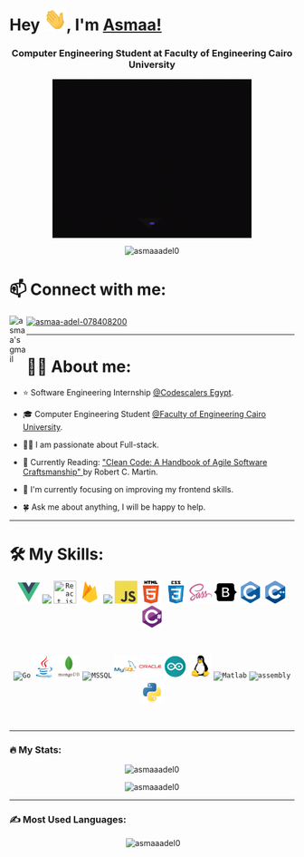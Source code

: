 # Hey <img src="wave.gif" width="40px" height="40px">, I'm [Asmaa!](https://www.linkedin.com/in/asmaa-adel-078408200/) 
<h3 
align="center">Computer Engineering Student at Faculty of Engineering Cairo University</h3>
<p align="center">
<img
align="center" dir="auto"
alt="coding"
height="280"
width="70%" src="main.gif">
</p>

<p align="center"> <img src="https://komarev.com/ghpvc/?username=asmaaadel0&label=Profile%20views&color=0e75b6&style=flat" alt="asmaaadel0" /> </p>
<!-- 
<p align="center"> <a href="https://twitter.com/asmaaadel_0" target="blank"><img src="https://img.shields.io/twitter/follow/asmaaadel_0?logo=twitter&style=for-the-badge" alt="asmaaadel_0" /></a> 

</p> -->

<!-- # <img src="contact.gif" width="60px" height="50px" draggable="false"> Connect with me: -->
# :mailbox: Connect with me: 
<p align="left">
<!-- <a href="https://twitter.com/asmaaadel_0" target="blank"><img align="center" src="https://raw.githubusercontent.com/rahuldkjain/github-profile-readme-generator/master/src/images/icons/Social/twitter.svg" alt="asmaaadel_0" height="30" width="40" /></a> -->
<a href="https://linkedin.com/in/asmaa-adel-078408200" target="blank"><img align="center" src="https://raw.githubusercontent.com/rahuldkjain/github-profile-readme-generator/master/src/images/icons/Social/linked-in-alt.svg" alt="asmaa-adel-078408200" height="30" width="40" /></a>
<a href="asmaaaadel00@gmail.com">
  <img align="left" alt="asmaa's gmail" width="30px" src="https://user-images.githubusercontent.com/76125650/141382583-1354ab1c-10a7-4605-a255-412ee57d2ad7.png" draggable="false" />
</a>
<!-- <a href="https://instagram.com/asmaaadel_0" target="blank"><img align="center" src="https://raw.githubusercontent.com/rahuldkjain/github-profile-readme-generator/master/src/images/icons/Social/instagram.svg" alt="asmaaadel_0" height="30" width="40" /></a> -->
<!-- <a href="https://www.facebook.com/asmaaadel2233/" target="blank"><img align="center" src="https://user-images.githubusercontent.com/76125650/139602215-302fea84-764a-45f9-8ca2-d623ede28c3c.png" alt="asmaa's Facebook" height="30" width="30" /></a> -->
</p>


<!-- # <img src="aboutme.gif" width="50" draggable="false" > About me -->

---

# :woman_technologist: About me:

- ⭐ Software Engineering Internship <a href="https://www.linkedin.com/company/codescalers-egypt/mycompany/"> @Codescalers Egypt</a>.
- 🎓 Computer Engineering Student <a href="http://eng.cu.edu.eg/ar/">@Faculty of Engineering Cairo University</a>.
- 🏃‍♂️ I am passionate about Full-stack.
- 📖 Currently Reading: <a href="https://www.oreilly.com/library/view/clean-code-a/9780136083238/"> "Clean Code: A Handbook of Agile Software Craftsmanship" </a> by Robert C. Martin.

- 🚧 I'm currently focusing on improving my frontend skills.

- 🍀 Ask me about anything, I will be happy to help.


---

# :hammer_and_wrench: My Skills:

<div align="center">

<code><img height="40" src="https://raw.githubusercontent.com/github/explore/80688e429a7d4ef2fca1e82350fe8e3517d3494d/topics/vue/vue.png"></code>
<code><img height="40" src="https://seeklogo.com/images/V/vuetify-logo-CC59D65FD3-seeklogo.com.png"></code>
<code><img height="40" width="40" title="React.js" src="https://github.com/ZeyadTarekk/ZeyadTarekk/blob/main/icons/react.svg"></code>
<code><img src="https://raw.githubusercontent.com/github/explore/80688e429a7d4ef2fca1e82350fe8e3517d3494d/topics/firebase/firebase.png" height="40"/></code>
<code><img height="40" src="https://th.bing.com/th/id/OIP.maKe3jXsLd8flovNsX2_3QAAAA?pid=ImgDet&rs=1"></code>
<code><img height="40" src="https://raw.githubusercontent.com/github/explore/80688e429a7d4ef2fca1e82350fe8e3517d3494d/topics/javascript/javascript.png"></code>
<code><img height="40" src="https://raw.githubusercontent.com/github/explore/80688e429a7d4ef2fca1e82350fe8e3517d3494d/topics/html/html.png"></code>
<code><img height="40" src="https://raw.githubusercontent.com/github/explore/80688e429a7d4ef2fca1e82350fe8e3517d3494d/topics/css/css.png"></code>
<code><img height="40" src="https://raw.githubusercontent.com/github/explore/80688e429a7d4ef2fca1e82350fe8e3517d3494d/topics/sass/sass.png"></code>
<code><img src="https://raw.githubusercontent.com/devicons/devicon/master/icons/bootstrap/bootstrap-plain.svg" alt="bootstrap" width="40" height="40" /></code>
<code><img src="https://raw.githubusercontent.com/devicons/devicon/master/icons/c/c-original.svg" alt="C" width="40" height="40" /></code>
<code><img src="https://raw.githubusercontent.com/devicons/devicon/master/icons/cplusplus/cplusplus-original.svg" alt="C++" width="40" height="40" /></code>
<code><img src="https://raw.githubusercontent.com/devicons/devicon/master/icons/csharp/csharp-original.svg" alt="C#" width="40" height="40" /></code>
  
<br />

<code><img src="https://logos-download.com/wp-content/uploads/2019/01/Golang_Logo.png" alt="Go" width="40" height="40" /></code>
<code><img height="40" src="https://raw.githubusercontent.com/devicons/devicon/master/icons/java/java-original.svg"></code>
<code><img src="https://raw.githubusercontent.com/devicons/devicon/master/icons/mongodb/mongodb-original-wordmark.svg" alt="MongoDB" width="40" height="40" /></code>
<code><img src="https://www.svgrepo.com/show/303229/microsoft-sql-server-logo.svg" alt="MSSQL" width="40" height="40" /></code>
<code><img src="https://raw.githubusercontent.com/devicons/devicon/master/icons/mysql/mysql-original-wordmark.svg" alt="MySQL" width="40" height="40" /></code>
<code><img src="https://raw.githubusercontent.com/devicons/devicon/master/icons/oracle/oracle-original.svg" alt="Oracle" width="40" height="40" /></code>
<code><img height="40" src="https://raw.githubusercontent.com/github/explore/80688e429a7d4ef2fca1e82350fe8e3517d3494d/topics/arduino/arduino.png"></code>
<code><img src="https://raw.githubusercontent.com/devicons/devicon/master/icons/linux/linux-original.svg" alt="Linux" width="40" height="40" /></code>
<code><img src="https://upload.wikimedia.org/wikipedia/commons/2/21/Matlab_Logo.png" alt="Matlab" width="40" height="40" /></code>
<code><img src="https://miro.medium.com/max/1400/0*0XnmF8Bpqd4RVaOW.png" alt="assembly" width="40" height="40" /></code>
<code><img src="https://raw.githubusercontent.com/devicons/devicon/master/icons/python/python-original.svg" alt="Pyhton" width="40" height="40" /></code>  

<br />
  




</div>

---

### :fire: My Stats:

<div align="center">

<p><img src="https://github-readme-stats.vercel.app/api?username=asmaaadel0&show_icons=true&theme=radical&count_private=true" alt="asmaaadel0" /></p>

<p><img src="https://github-readme-streak-stats.herokuapp.com/?user=asmaaadel0&theme=radical" alt="asmaaadel0" /></p>  

</div>   

---
### :writing_hand: Most Used Languages:

<div align="center">
  
<p>&nbsp;<img src="https://github-readme-stats.vercel.app/api/top-langs/?username=asmaaadel0&count_private=true&theme=radical" alt="asmaaadel0" /></p>

</div> 
